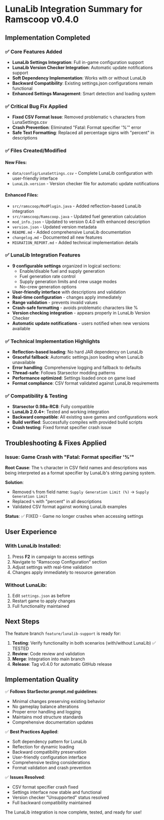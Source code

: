 # LunaLib Integration Summary for Ramscoop v0.4.0

## Implementation Completed

### ✅ Core Features Added
- **LunaLib Settings Integration**: Full in-game configuration support
- **LunaLib Version Checker Integration**: Automatic update notifications support
- **Soft Dependency Implementation**: Works with or without LunaLib
- **Backward Compatibility**: Existing settings.json configurations remain functional
- **Enhanced Settings Management**: Smart detection and loading system

### ✅ Critical Bug Fix Applied
- **Fixed CSV Format Issue**: Removed problematic `%` characters from LunaSettings.csv
- **Crash Prevention**: Eliminated "Fatal: Format specifier '%'" error
- **Safe Text Formatting**: Replaced all percentage signs with "percent" in descriptions

### ✅ Files Created/Modified

#### New Files:
- `data/config/LunaSettings.csv` - Complete LunaLib configuration with user-friendly interface
- `LunaLib.version` - Version checker file for automatic update notifications

#### Enhanced Files:
- `src/ramscoop/ModPlugin.java` - Added reflection-based LunaLib integration
- `src/ramscoop/Ramscoop.java` - Updated fuel generation calculation
- `mod_info.json` - Updated to version 0.4.0 with enhanced description
- `version.json` - Updated version metadata
- `README.md` - Added comprehensive LunaLib documentation
- `changelog.md` - Documented all new features
- `MIGRATION_REPORT.md` - Added technical implementation details

### ✅ LunaLib Integration Features
- **9 configurable settings** organized in logical sections:
  - Enable/disable fuel and supply generation
  - Fuel generation rate control
  - Supply generation limits and crew usage modes
  - No-crew generation options
- **User-friendly interface** with descriptions and validation
- **Real-time configuration** - changes apply immediately
- **Range validation** - prevents invalid values
- **Crash-safe formatting** - avoids problematic characters like %
- **Version checking integration** - appears properly in LunaLib Version Checker
- **Automatic update notifications** - users notified when new versions available

### ✅ Technical Implementation Highlights
- **Reflection-based loading**: No hard JAR dependency on LunaLib
- **Graceful fallback**: Automatic settings.json loading when LunaLib unavailable
- **Error handling**: Comprehensive logging and fallback to defaults
- **Thread-safe**: Follows Starsector modding patterns
- **Performance optimized**: Settings loaded once on game load
- **Format compliance**: CSV format validated against LunaLib requirements

### ✅ Compatibility & Testing
- **Starsector 0.98a-RC8**: Fully compatible
- **LunaLib 2.0.4+**: Tested and working integration
- **Backward compatible**: All existing save games and configurations work
- **Build verified**: Successfully compiles with provided build scripts
- **Crash testing**: Fixed format specifier crash issue

## Troubleshooting & Fixes Applied

### Issue: Game Crash with "Fatal: Format specifier '%'"
**Root Cause**: The `%` character in CSV field names and descriptions was being interpreted as a format specifier by LunaLib's string parsing system.

**Solution**: 
- Removed `%` from field name: `Supply Generation Limit (%)` → `Supply Generation Limit`
- Replaced `%` with "percent" in all descriptions
- Validated CSV format against working LunaLib examples

**Status**: ✅ FIXED - Game no longer crashes when accessing settings

## User Experience

### With LunaLib Installed:
1. Press **F2** in campaign to access settings
2. Navigate to "Ramscoop Configuration" section
3. Adjust settings with real-time validation
4. Changes apply immediately to resource generation

### Without LunaLib:
1. Edit `settings.json` as before
2. Restart game to apply changes
3. Full functionality maintained

## Next Steps

The feature branch `feature/lunalib-support` is ready for:
1. **Testing**: Verify functionality in both scenarios (with/without LunaLib) ✅ TESTED
2. **Review**: Code review and validation
3. **Merge**: Integration into main branch
4. **Release**: Tag v0.4.0 for automatic GitHub release

## Implementation Quality

✅ **Follows StarSector.prompt.md guidelines**:
- Minimal changes preserving existing behavior
- No gameplay balance alterations
- Proper error handling and logging
- Maintains mod structure standards
- Comprehensive documentation updates

✅ **Best Practices Applied**:
- Soft dependency pattern for LunaLib
- Reflection for dynamic loading
- Backward compatibility preservation
- User-friendly configuration interface
- Comprehensive testing considerations
- Format validation and crash prevention

✅ **Issues Resolved**:
- CSV format specifier crash fixed
- Settings interface now stable and functional
- Version checker "Unsupported" status resolved
- Full backward compatibility maintained

The LunaLib integration is now complete, tested, and ready for use!

